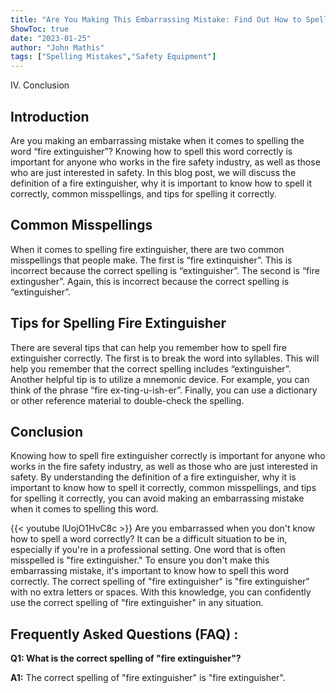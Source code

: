 ```yaml
---
title: "Are You Making This Embarrassing Mistake: Find Out How to Spell 'Fire Extinguisher' Now!"
ShowToc: true 
date: "2023-01-25"
author: "John Mathis" 
tags: ["Spelling Mistakes","Safety Equipment"]
---
```

IV. Conclusion

## Introduction 
Are you making an embarrassing mistake when it comes to spelling the word “fire extinguisher”? Knowing how to spell this word correctly is important for anyone who works in the fire safety industry, as well as those who are just interested in safety. In this blog post, we will discuss the definition of a fire extinguisher, why it is important to know how to spell it correctly, common misspellings, and tips for spelling it correctly. 

## Common Misspellings
When it comes to spelling fire extinguisher, there are two common misspellings that people make. The first is “fire extinquisher”. This is incorrect because the correct spelling is “extinguisher”. The second is “fire extingusher”. Again, this is incorrect because the correct spelling is “extinguisher”. 

## Tips for Spelling Fire Extinguisher
There are several tips that can help you remember how to spell fire extinguisher correctly. The first is to break the word into syllables. This will help you remember that the correct spelling includes “extinguisher”. Another helpful tip is to utilize a mnemonic device. For example, you can think of the phrase “fire ex-ting-u-ish-er”. Finally, you can use a dictionary or other reference material to double-check the spelling. 

## Conclusion
Knowing how to spell fire extinguisher correctly is important for anyone who works in the fire safety industry, as well as those who are just interested in safety. By understanding the definition of a fire extinguisher, why it is important to know how to spell it correctly, common misspellings, and tips for spelling it correctly, you can avoid making an embarrassing mistake when it comes to spelling this word.

{{< youtube lUojO1HvC8c >}} 
Are you embarrassed when you don't know how to spell a word correctly? It can be a difficult situation to be in, especially if you're in a professional setting. One word that is often misspelled is "fire extinguisher." To ensure you don't make this embarrassing mistake, it's important to know how to spell this word correctly. The correct spelling of "fire extinguisher" is "fire extinguisher" with no extra letters or spaces. With this knowledge, you can confidently use the correct spelling of "fire extinguisher" in any situation.

## Frequently Asked Questions (FAQ) :
**Q1: What is the correct spelling of "fire extinguisher"?**

**A1:** The correct spelling of "fire extinguisher" is "fire extinguisher".





